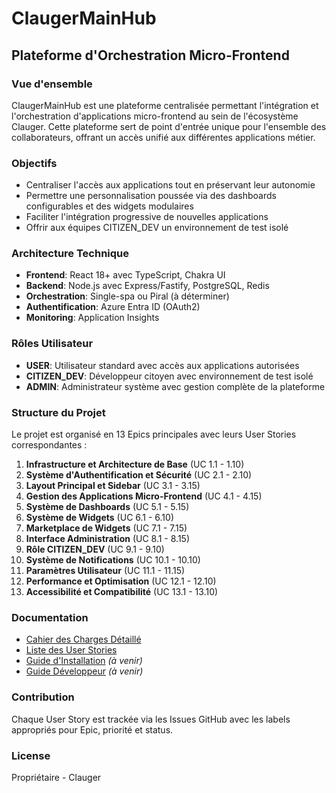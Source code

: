 # ClaugerMainHub

## Plateforme d'Orchestration Micro-Frontend

### Vue d'ensemble

ClaugerMainHub est une plateforme centralisée permettant l'intégration et l'orchestration d'applications micro-frontend au sein de l'écosystème Clauger. Cette plateforme sert de point d'entrée unique pour l'ensemble des collaborateurs, offrant un accès unifié aux différentes applications métier.

### Objectifs

- Centraliser l'accès aux applications tout en préservant leur autonomie
- Permettre une personnalisation poussée via des dashboards configurables et des widgets modulaires
- Faciliter l'intégration progressive de nouvelles applications
- Offrir aux équipes CITIZEN_DEV un environnement de test isolé

### Architecture Technique

- **Frontend**: React 18+ avec TypeScript, Chakra UI
- **Backend**: Node.js avec Express/Fastify, PostgreSQL, Redis
- **Orchestration**: Single-spa ou Piral (à déterminer)
- **Authentification**: Azure Entra ID (OAuth2)
- **Monitoring**: Application Insights

### Rôles Utilisateur

- **USER**: Utilisateur standard avec accès aux applications autorisées
- **CITIZEN_DEV**: Développeur citoyen avec environnement de test isolé
- **ADMIN**: Administrateur système avec gestion complète de la plateforme

### Structure du Projet

Le projet est organisé en 13 Epics principales avec leurs User Stories correspondantes :

1. **Infrastructure et Architecture de Base** (UC 1.1 - 1.10)
2. **Système d'Authentification et Sécurité** (UC 2.1 - 2.10)
3. **Layout Principal et Sidebar** (UC 3.1 - 3.15)
4. **Gestion des Applications Micro-Frontend** (UC 4.1 - 4.15)
5. **Système de Dashboards** (UC 5.1 - 5.15)
6. **Système de Widgets** (UC 6.1 - 6.10)
7. **Marketplace de Widgets** (UC 7.1 - 7.15)
8. **Interface Administration** (UC 8.1 - 8.15)
9. **Rôle CITIZEN_DEV** (UC 9.1 - 9.10)
10. **Système de Notifications** (UC 10.1 - 10.10)
11. **Paramètres Utilisateur** (UC 11.1 - 11.15)
12. **Performance et Optimisation** (UC 12.1 - 12.10)
13. **Accessibilité et Compatibilité** (UC 13.1 - 13.10)

### Documentation

- [Cahier des Charges Détaillé](./docs/CDC_MainHub.md)
- [Liste des User Stories](./docs/UC-LIST.md)
- [Guide d'Installation](./docs/INSTALL.md) _(à venir)_
- [Guide Développeur](./docs/DEVELOPER.md) _(à venir)_

### Contribution

Chaque User Story est trackée via les Issues GitHub avec les labels appropriés pour Epic, priorité et status.

### License

Propriétaire - Clauger
